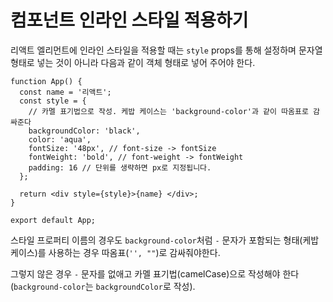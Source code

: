# 컴포넌트 인라인 스타일 적용하기

리액트 엘리먼트에 인라인 스타일을 적용할 때는 `style` props를 통해 설정하며 문자열 형태로 넣는 것이 아니라 다음과 같이 객체 형태로 넣어 주어야 한다.

```
function App() {
  const name = '리액트';
  const style = {
    // 카멜 표기법으로 작성. 케밥 케이스는 'background-color'과 같이 따옴표로 감싸준다
    backgroundColor: 'black',
    color: 'aqua',
    fontSize: '48px', // font-size -> fontSize
    fontWeight: 'bold', // font-weight -> fontWeight
    padding: 16 // 단위를 생략하면 px로 지정됩니다.
  };

  return <div style={style}>{name} </div>;
}
 
export default App;
```
스타일 프로퍼티 이름의 경우도 `background-color`처럼 `-` 문자가 포함되는 형태(케밥 케이스)를 사용하는 경우 따옴표(`'', ""`)로 감싸줘야한다.

그렇지 않은 경우 `-` 문자를 없애고 카멜 표기법(camelCase)으로 작성해야 한다(`background-color`는 `backgroundColor`로 작성).
